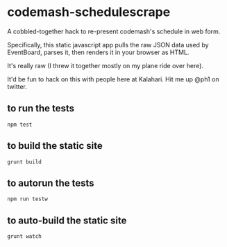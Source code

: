 codemash-schedulescrape
=======================

A cobbled-together hack to re-present codemash's schedule in web form. 

Specifically, this static javascript app pulls the raw JSON data used by EventBoard, parses it, then renders it in your browser as HTML.

It's really raw (I threw it together mostly on my plane ride over here). 

It'd be fun to hack on this with people here at Kalahari. Hit me up @ph1 on twitter.


to run the tests
----
```npm test```

to build the static site
----
```grunt build```

to autorun the tests
---
```npm run testw```

to auto-build the static site
---
```grunt watch```

